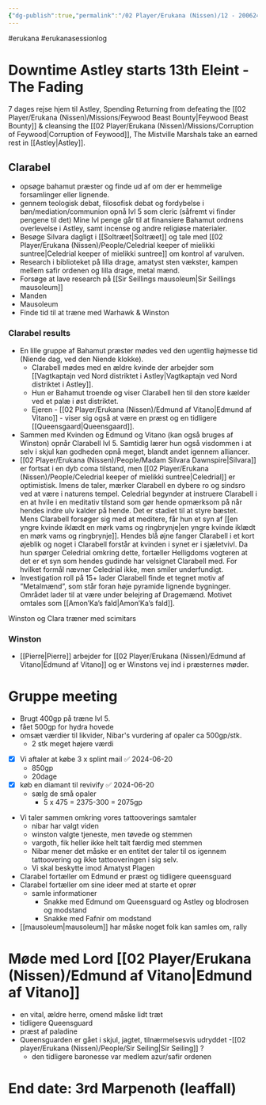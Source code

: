 ```yaml
---
{"dg-publish":true,"permalink":"/02 Player/Erukana (Nissen)/12 - 200624 - Changer of time session 12 - downtime Astley/"}
---
```


#erukana #erukanasessionlog 

# Downtime Astley starts 13th Eleint - The Fading 
7 dages rejse hjem til Astley, Spending Returning from defeating the [[02 Player/Erukana (Nissen)/Missions/Feywood Beast Bounty\|Feywood Beast Bounty]] & cleansing the [[02 Player/Erukana (Nissen)/Missions/Corruption of Feywood\|Corruption of Feywood]], The Mistville Marshals take an earned rest in [[Astley\|Astley]]. 

## Clarabel 
- opsøge bahamut præster og finde ud af om der er hemmelige forsamlinger eller lignende.
- gennem teologisk debat, filosofisk debat og fordybelse i bøn/mediation/communion opnå lvl 5 som cleric  (såfremt vi finder pengene til det) Mine lvl penge går til at finansiere Bahamut ordnens overlevelse i Astley, samt incense og andre religiøse materialer.
- Besøge Silvara dagligt i [[Soltræet\|Soltræet]] og tale med [[02 Player/Erukana (Nissen)/People/Celedrial keeper of mielikki suntree\|Celedrial keeper of mielikki suntree]] om kontrol af varulven.
- Research i biblioteket på lilla drage, amatyst sten vækster, kampen mellem safir ordenen og lilla drage, metal mænd.
- Forsøge at lave research på [[Sir Seillings mausoleum\|Sir Seillings mausoleum]]
- Manden
- Mausoleum
- Finde tid til at træne med Warhawk & Winston

### Clarabel results 
- En lille gruppe af Bahamut præster mødes ved den ugentlig højmesse tid (Niende dag, ved den Niende klokke). 
	- Clarabell mødes med en ældre kvinde der arbejder som [[Vagtkaptajn ved Nord distriktet i Astley\|Vagtkaptajn ved Nord distriktet i Astley]]. 
	- Hun er Bahamut troende og viser Clarabell hen til den store kælder ved et palæ i øst distriktet. 
	- Ejeren - [[02 Player/Erukana (Nissen)/Edmund af Vitano\|Edmund af Vitano]] - viser sig også at være en præst og en tidligere [[Queensgaard\|Queensgaard]]. 
- Sammen med Kvinden og Edmund og Vitano (kan også bruges af Winston) opnår Clarabell lvl 5. Samtidig lærer hun også visdommen i at selv i skjul kan godheden opnå meget, blandt andet igennem alliancer. 
- [[02 Player/Erukana (Nissen)/People/Madam Silvara Dawnspire\|Silvara]] er fortsat i en dyb coma tilstand, men [[02 Player/Erukana (Nissen)/People/Celedrial keeper of mielikki suntree\|Celedrial]] er optimistisk. Imens de taler, mærker Clarabell en dybere ro og sindsro ved at være i naturens tempel. Celedrial begynder at instruere Clarabell i en at hvile i en meditativ tilstand som gør hende opmærksom på når hendes indre ulv kalder på hende. Det er stadiet til at styre bæstet. Mens Clarabell forsøger sig med at meditere, får hun et syn af [[en yngre kvinde iklædt en mørk vams og ringbrynje\|en yngre kvinde iklædt en mørk vams og ringbrynje]]. Hendes blå øjne fanger Clarabell i et kort øjeblik og noget i Clarabell forstår at kvinden i synet er i sjæletvivl. Da hun spørger Celedrial omkring dette, fortæller Helligdoms vogteren at det er et syn som hendes gudinde har velsignet Clarabell med. For hvilket formål nævner Celedrial ikke, men smiler underfundigt. 
- Investigation roll på 15+ lader Clarabell finde et tegnet motiv af ”Metalmænd”, som står foran høje pyramide lignende bygninger. Området lader til at være under belejring af Dragemænd. Motivet omtales som [[Amon’Ka’s fald\|Amon’Ka’s fald]]. 

Winston og Clara træner med scimitars 

### Winston 
- [[Pierre\|Pierre]] arbejder for [[02 Player/Erukana (Nissen)/Edmund af Vitano\|Edmund af Vitano]] og er Winstons vej ind i præsternes møder. 

# Gruppe meeting 
- Brugt 400gp på træne lvl 5. 
- fået 500gp for hydra hovede
- omsæt værdier til likvider, Nibar's vurdering af opaler ca 500gp/stk. 
	- 2 stk meget højere værdi 
- [x] Vi aftaler at købe 3 x splint mail ✅ 2024-06-20
	- 850gp 
	- 20dage 
- [x] køb en diamant til revivify ✅ 2024-06-20
	- sælg de små opaler 
		- 5 x 475 = 2375-300 = 2075gp
- Vi taler sammen omkring vores tattooverings samtaler 
	- nibar har valgt viden 
	- winston valgte tjeneste, men tøvede og stemmen 
	- vargoth, fik heller ikke helt talt færdig med stemmen 
	- Nibar mener det måske er en entitet der taler til os igennem tattoovering og ikke tattooveringen i sig selv.
	- Vi skal beskytte imod Amatyst Plagen 
- Clarabel fortæller om Edmund er præst og tidligere queensguard 
- Clarabel fortæller om sine ideer med at starte et oprør 
	- samle informationer 
		- Snakke med Edmund om Queensguard og Astley og blodrosen og modstand 
		- Snakke med Fafnir om modstand 
- [[mausoleum\|mausoleum]] har måske noget folk kan samles om, rally 

# Møde med Lord [[02 Player/Erukana (Nissen)/Edmund af Vitano\|Edmund af Vitano]]
- en vital, ældre herre, omend måske lidt træt 
- tidligere Queensguard 
- præst af paladine 
- Queensguarden er gået i skjul, jagtet, tilnærmelsesvis udryddet 
-[[02 player/Erukana (Nissen)/People/Sir Seiling\|Sir Seiling]] ? 
	- den tidligere baronesse var medlem azur/safir ordenen 

# End date: 3rd Marpenoth (leaffall)
